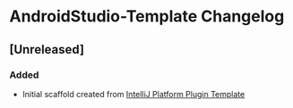 <!-- Keep a Changelog guide -> https://keepachangelog.com -->

# AndroidStudio-Template Changelog

## [Unreleased]
### Added
- Initial scaffold created from [IntelliJ Platform Plugin Template](https://github.com/JetBrains/intellij-platform-plugin-template)

